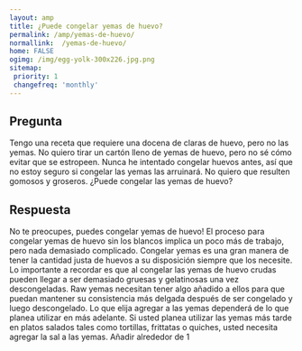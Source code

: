 ```yaml
---
layout: amp
title: ¿Puede congelar yemas de huevo?  
permalink: /amp/yemas-de-huevo/
normallink:  /yemas-de-huevo/
home: FALSE
ogimg: /img/egg-yolk-300x226.jpg.png
sitemap:
 priority: 1
 changefreq: 'monthly'
---
```




## Pregunta

Tengo una receta que requiere una docena de claras de huevo, pero no las yemas. No quiero tirar un cartón lleno de yemas de huevo, pero no sé cómo evitar que se estropeen. Nunca he intentado congelar huevos antes, así que no estoy seguro si congelar las yemas las arruinará. No quiero que resulten gomosos y groseros. ¿Puede congelar las yemas de huevo?


<amp-img src="https://sepuedecongelar.com/img/egg-yolk-300x226.jpg" alt="¿Puede congelar yemas de huevo?" height="400" width="800"></amp-img>


## Respuesta

No te preocupes, puedes congelar yemas de huevo! El proceso para congelar yemas de huevo sin los blancos implica un poco más de trabajo, pero nada demasiado complicado. Congelar yemas es una gran manera de tener la cantidad justa de huevos a su disposición siempre que los necesite. Lo importante a recordar es que al congelar las yemas de huevo crudas pueden llegar a ser demasiado gruesas y gelatinosas una vez descongeladas. Raw yemas necesitan tener algo añadido a ellos para que puedan mantener su consistencia más delgada después de ser congelado y luego descongelado.
Lo que elija agregar a las yemas dependerá de lo que planea utilizar en más adelante. Si usted planea utilizar las yemas más tarde en platos salados tales como tortillas, frittatas o quiches, usted necesita agregar la sal a las yemas. Añadir alrededor de 1